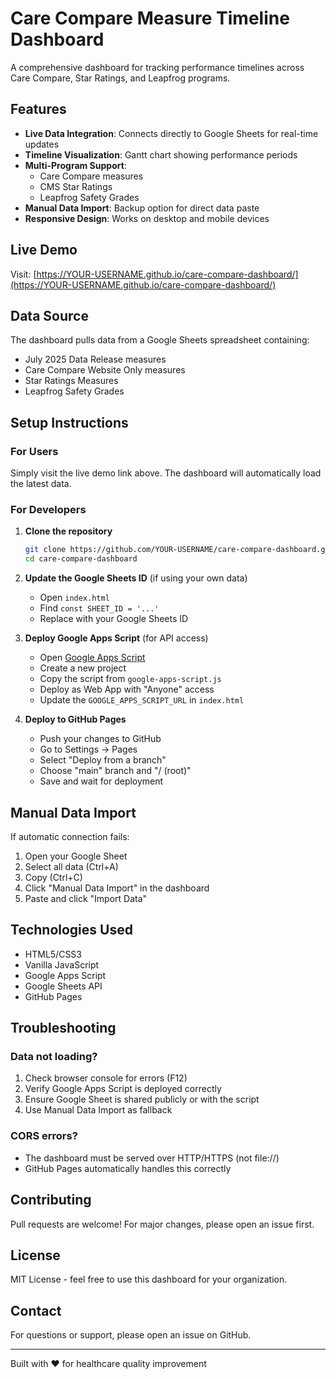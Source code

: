# Care Compare Measure Timeline Dashboard

A comprehensive dashboard for tracking performance timelines across Care Compare, Star Ratings, and Leapfrog programs.

## Features

- **Live Data Integration**: Connects directly to Google Sheets for real-time updates
- **Timeline Visualization**: Gantt chart showing performance periods
- **Multi-Program Support**: 
  - Care Compare measures
  - CMS Star Ratings
  - Leapfrog Safety Grades
- **Manual Data Import**: Backup option for direct data paste
- **Responsive Design**: Works on desktop and mobile devices

## Live Demo

Visit: [https://YOUR-USERNAME.github.io/care-compare-dashboard/](https://YOUR-USERNAME.github.io/care-compare-dashboard/)

## Data Source

The dashboard pulls data from a Google Sheets spreadsheet containing:
- July 2025 Data Release measures
- Care Compare Website Only measures
- Star Ratings Measures
- Leapfrog Safety Grades

## Setup Instructions

### For Users
Simply visit the live demo link above. The dashboard will automatically load the latest data.

### For Developers

1. **Clone the repository**
   ```bash
   git clone https://github.com/YOUR-USERNAME/care-compare-dashboard.git
   cd care-compare-dashboard
   ```

2. **Update the Google Sheets ID** (if using your own data)
   - Open `index.html`
   - Find `const SHEET_ID = '...'`
   - Replace with your Google Sheets ID

3. **Deploy Google Apps Script** (for API access)
   - Open [Google Apps Script](https://script.google.com)
   - Create a new project
   - Copy the script from `google-apps-script.js`
   - Deploy as Web App with "Anyone" access
   - Update the `GOOGLE_APPS_SCRIPT_URL` in `index.html`

4. **Deploy to GitHub Pages**
   - Push your changes to GitHub
   - Go to Settings → Pages
   - Select "Deploy from a branch"
   - Choose "main" branch and "/ (root)"
   - Save and wait for deployment

## Manual Data Import

If automatic connection fails:
1. Open your Google Sheet
2. Select all data (Ctrl+A)
3. Copy (Ctrl+C)
4. Click "Manual Data Import" in the dashboard
5. Paste and click "Import Data"

## Technologies Used

- HTML5/CSS3
- Vanilla JavaScript
- Google Apps Script
- Google Sheets API
- GitHub Pages

## Troubleshooting

### Data not loading?
1. Check browser console for errors (F12)
2. Verify Google Apps Script is deployed correctly
3. Ensure Google Sheet is shared publicly or with the script
4. Use Manual Data Import as fallback

### CORS errors?
- The dashboard must be served over HTTP/HTTPS (not file://)
- GitHub Pages automatically handles this correctly

## Contributing

Pull requests are welcome! For major changes, please open an issue first.

## License

MIT License - feel free to use this dashboard for your organization.

## Contact

For questions or support, please open an issue on GitHub.

---

Built with ❤️ for healthcare quality improvement